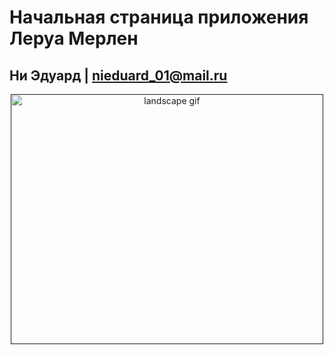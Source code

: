 # Начальная страница приложения Леруа Мерлен  
## Ни Эдуард | nieduard_01@mail.ru  
<p align="center">
    <a href=""https://imgflip.com/gif/567c8o"><img width="500" height="400" src="https://i.imgflip.com/567c8o.gif" title="landscape gif"></a>
</p>

